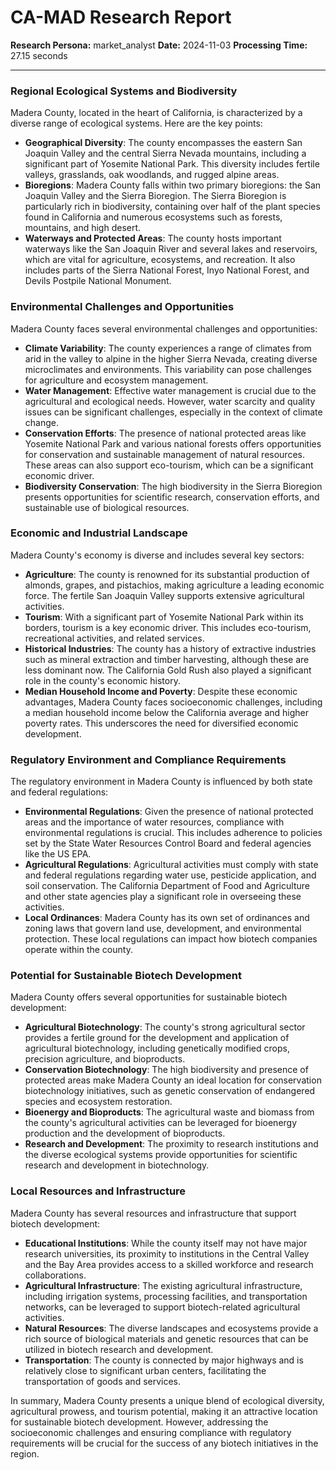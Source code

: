 # CA-MAD Research Report

**Research Persona:** market_analyst
**Date:** 2024-11-03
**Processing Time:** 27.15 seconds

---

### Regional Ecological Systems and Biodiversity

Madera County, located in the heart of California, is characterized by a diverse range of ecological systems. Here are the key points:

- **Geographical Diversity**: The county encompasses the eastern San Joaquin Valley and the central Sierra Nevada mountains, including a significant part of Yosemite National Park. This diversity includes fertile valleys, grasslands, oak woodlands, and rugged alpine areas.
- **Bioregions**: Madera County falls within two primary bioregions: the San Joaquin Valley and the Sierra Bioregion. The Sierra Bioregion is particularly rich in biodiversity, containing over half of the plant species found in California and numerous ecosystems such as forests, mountains, and high desert.
- **Waterways and Protected Areas**: The county hosts important waterways like the San Joaquin River and several lakes and reservoirs, which are vital for agriculture, ecosystems, and recreation. It also includes parts of the Sierra National Forest, Inyo National Forest, and Devils Postpile National Monument.

### Environmental Challenges and Opportunities

Madera County faces several environmental challenges and opportunities:

- **Climate Variability**: The county experiences a range of climates from arid in the valley to alpine in the higher Sierra Nevada, creating diverse microclimates and environments. This variability can pose challenges for agriculture and ecosystem management.
- **Water Management**: Effective water management is crucial due to the agricultural and ecological needs. However, water scarcity and quality issues can be significant challenges, especially in the context of climate change.
- **Conservation Efforts**: The presence of national protected areas like Yosemite National Park and various national forests offers opportunities for conservation and sustainable management of natural resources. These areas can also support eco-tourism, which can be a significant economic driver.
- **Biodiversity Conservation**: The high biodiversity in the Sierra Bioregion presents opportunities for scientific research, conservation efforts, and sustainable use of biological resources.

### Economic and Industrial Landscape

Madera County's economy is diverse and includes several key sectors:

- **Agriculture**: The county is renowned for its substantial production of almonds, grapes, and pistachios, making agriculture a leading economic force. The fertile San Joaquin Valley supports extensive agricultural activities.
- **Tourism**: With a significant part of Yosemite National Park within its borders, tourism is a key economic driver. This includes eco-tourism, recreational activities, and related services.
- **Historical Industries**: The county has a history of extractive industries such as mineral extraction and timber harvesting, although these are less dominant now. The California Gold Rush also played a significant role in the county's economic history.
- **Median Household Income and Poverty**: Despite these economic advantages, Madera County faces socioeconomic challenges, including a median household income below the California average and higher poverty rates. This underscores the need for diversified economic development.

### Regulatory Environment and Compliance Requirements

The regulatory environment in Madera County is influenced by both state and federal regulations:

- **Environmental Regulations**: Given the presence of national protected areas and the importance of water resources, compliance with environmental regulations is crucial. This includes adherence to policies set by the State Water Resources Control Board and federal agencies like the US EPA.
- **Agricultural Regulations**: Agricultural activities must comply with state and federal regulations regarding water use, pesticide application, and soil conservation. The California Department of Food and Agriculture and other state agencies play a significant role in overseeing these activities.
- **Local Ordinances**: Madera County has its own set of ordinances and zoning laws that govern land use, development, and environmental protection. These local regulations can impact how biotech companies operate within the county.

### Potential for Sustainable Biotech Development

Madera County offers several opportunities for sustainable biotech development:

- **Agricultural Biotechnology**: The county's strong agricultural sector provides a fertile ground for the development and application of agricultural biotechnology, including genetically modified crops, precision agriculture, and bioproducts.
- **Conservation Biotechnology**: The high biodiversity and presence of protected areas make Madera County an ideal location for conservation biotechnology initiatives, such as genetic conservation of endangered species and ecosystem restoration.
- **Bioenergy and Bioproducts**: The agricultural waste and biomass from the county's agricultural activities can be leveraged for bioenergy production and the development of bioproducts.
- **Research and Development**: The proximity to research institutions and the diverse ecological systems provide opportunities for scientific research and development in biotechnology.

### Local Resources and Infrastructure

Madera County has several resources and infrastructure that support biotech development:

- **Educational Institutions**: While the county itself may not have major research universities, its proximity to institutions in the Central Valley and the Bay Area provides access to a skilled workforce and research collaborations.
- **Agricultural Infrastructure**: The existing agricultural infrastructure, including irrigation systems, processing facilities, and transportation networks, can be leveraged to support biotech-related agricultural activities.
- **Natural Resources**: The diverse landscapes and ecosystems provide a rich source of biological materials and genetic resources that can be utilized in biotech research and development.
- **Transportation**: The county is connected by major highways and is relatively close to significant urban centers, facilitating the transportation of goods and services.

In summary, Madera County presents a unique blend of ecological diversity, agricultural prowess, and tourism potential, making it an attractive location for sustainable biotech development. However, addressing the socioeconomic challenges and ensuring compliance with regulatory requirements will be crucial for the success of any biotech initiatives in the region.